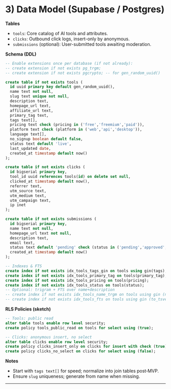 # 3) Data Model (Supabase / Postgres)
**Tables**
- `tools`: Core catalog of AI tools and attributes.  
- `clicks`: Outbound click logs, insert-only by anonymous.  
- `submissions` (optional): User-submitted tools awaiting moderation.

**Schema (DDL)**
```sql
-- Enable extensions once per database (if not already):
-- create extension if not exists pg_trgm;
-- create extension if not exists pgcrypto; -- for gen_random_uuid()

create table if not exists tools (
  id uuid primary key default gen_random_uuid(),
  name text not null,
  slug text unique not null,
  description text,
  homepage_url text,
  affiliate_url text,
  primary_tag text,
  tags text[],
  pricing text check (pricing in ('free','freemium','paid')),
  platform text check (platform in ('web','api','desktop')),
  language text[],
  no_signup boolean default false,
  status text default 'live',
  last_updated date,
  created_at timestamp default now()
);

create table if not exists clicks (
  id bigserial primary key,
  tool_id uuid references tools(id) on delete set null,
  clicked_at timestamp default now(),
  referrer text,
  utm_source text,
  utm_medium text,
  utm_campaign text,
  ip inet
);

create table if not exists submissions (
  id bigserial primary key,
  name text not null,
  homepage_url text not null,
  description text,
  email text,
  status text default 'pending' check (status in ('pending','approved','rejected')),
  created_at timestamp default now()
);

-- Indexes & FTS
create index if not exists idx_tools_tags_gin on tools using gin(tags);
create index if not exists idx_tools_primary_tag on tools(primary_tag);
create index if not exists idx_tools_pricing on tools(pricing);
create index if not exists idx_tools_status on tools(status);
-- Optional: trigram + FTS over name+description
-- create index if not exists idx_tools_name_trgm on tools using gin (name gin_trgm_ops);
-- create index if not exists idx_tools_fts on tools using gin (to_tsvector('simple', coalesce(name,'') || ' ' || coalesce(description,'')));
```

**RLS Policies (sketch)**
```sql
-- Tools: public read
alter table tools enable row level security;
create policy tools_public_read on tools for select using (true);

-- Clicks: anonymous insert, no select
alter table clicks enable row level security;
create policy clicks_insert_only on clicks for insert with check (true);
create policy clicks_no_select on clicks for select using (false);
```

**Notes**
- Start with `tags text[]` for speed; normalize into join tables post‑MVP.
- Ensure `slug` uniqueness; generate from name when missing.

---
